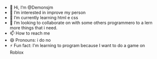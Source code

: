 - 👋 Hi, I’m @Demonsjm
- 👀 I’m interested in improve my person
- 🌱 I’m currently learning html e css
- 💞️ I’m looking to collaborate on with some others 
programmero to a lern more things that i need.
- 📫 How to reach me 
- 😄 Pronouns: i do no 
- ⚡ Fun fact: I'm learning to program because I want to do a game on Roblox
<!---
Demonsjm/Demonsjm is a ✨ special ✨ repository because its `README.md` (this file) appears on your GitHub profile.
You can click the Preview link to take a look at your changes.
--->
